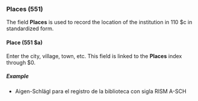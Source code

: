 ### Places (551)

The field **Places** is used to record the location of the institution in 110 $c in standardized form.

#### Place (551 $a)

Enter the city, village, town, etc. This field is linked to the **Places** index through $0.

##### Example

- Aigen-Schlägl para el registro de la biblioteca con sigla RISM A-SCH

